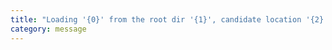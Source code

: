 ```yaml
---
title: "Loading '{0}' from the root dir '{1}', candidate location '{2}'."
category: message
---
```

